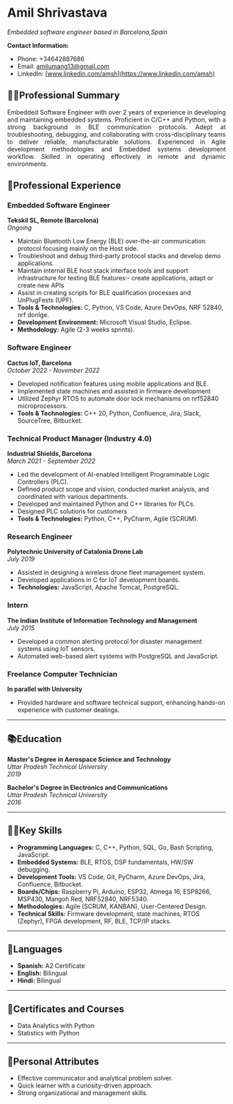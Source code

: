 # Amil Shrivastava
_Embedded software engineer based in Barcelona,Spain_ <br>

**Contact Information:**
- Phone: +34642887686
- Email: [amilumang13@gmail.com](mailto:amilumang13@gmail.com)
- LinkedIn: [www.linkedin.com/amsh](https://www.linkedin.com/amsh)

## 👨‍💻Professional Summary
<p style="text-align: justify;">
Embedded Software Engineer with over 2 years of experience in developing and maintaining embedded systems. Proficient in C/C++ and Python, with a strong background in BLE communication protocols. Adept at troubleshooting, debugging, and collaborating with cross-disciplinary teams to deliver reliable, manufacturable solutions. Experienced in Agile development methodologies and Embedded systems development workflow. Skilled in operating effectively in remote and dynamic environments.
</p>

## 💼Professional Experience

### Embedded Software Engineer
**Tekskil SL, Remote (Barcelona)**  
*Ongoing*

- Maintain Bluetooth Low Energy (BLE) over-the-air communication protocol focusing mainly on the Host side.
- Troubleshoot and debug third-party protocol stacks and develop demo applications.
- Maintain internal BLE host stack interface tools and support infrastructure for testing BLE features:- create applications, adapt or create new APIs
- Assist in creating scripts for BLE qualification processes and UnPlugFests (UPF).
- **Tools & Technologies:** C, Python, VS Code, Azure DevOps, NRF 52840, nrf donlge. 
- **Development Environment:** Microsoft Visual Studio, Eclipse.
- **Methodology:** Agile (2-3 weeks sprints).

### Software Engineer
**Cactus IoT, Barcelona**  
*October 2022 - November 2022*

- Developed notification features using mobile applications and BLE.
- Implemented state machines and assisted in firmware development
- Utilized Zephyr RTOS to automate door lock mechanisms on nrf52840 microprocessors.
- **Tools & Technologies:** C++ 20, Python, Confluence, Jira, Slack, SourceTree, Bitbucket.

### Technical Product Manager (Industry 4.0)
**Industrial Shields, Barcelona**  
*March 2021 - September 2022*

- Led the development of AI-enabled Intelligent Programmable Logic Controllers (PLC).
- Defined product scope and vision, conducted market analysis, and coordinated with various departments.
- Developed and maintained Python and C++ libraries for PLCs.
- Designed PLC solutions for customers
- **Tools & Technologies:** Python, C++, PyCharm, Agile (SCRUM).

### Research Engineer
**Polytechnic University of Catalonia Drone Lab**  
*July 2019*

- Assisted in designing a wireless drone fleet management system.
- Developed applications in C for IoT development boards.
- **Technologies:** JavaScript, Apache Tomcat, PostgreSQL.

### Intern
**The Indian Institute of Information Technology and Management**  
*July 2015*

- Developed a common alerting protocol for disaster management systems using IoT sensors.
- Automated web-based alert systems with PostgreSQL and JavaScript.

### Freelance Computer Technician
**In parallel with University**

- Provided hardware and software technical support, enhancing hands-on experience with customer dealings.

---

## 📚Education

**Master's Degree in Aerospace Science and Technology**  
*Uttar Pradesh Technical University*  
*2019*

**Bachelor's Degree in Electronics and Communications**  
*Uttar Pradesh Technical University*  
*2016*

---

## 🧑‍💻Key Skills

- **Programming Languages:** C, C++, Python, SQL, Go, Bash Scripting, JavaScript.
- **Embedded Systems:** BLE, RTOS, DSP fundamentals, HW/SW debugging.
- **Development Tools:** VS Code, Git, PyCharm, Azure DevOps, Jira, Confluence, Bitbucket.
- **Boards/Chips:** Raspberry Pi, Arduino, ESP32, Atmega 16, ESP8266, MSP430, Mangoh Red, NRF52840, NRF5340.
- **Methodologies:** Agile (SCRUM, KANBAN), User-Centered Design.
- **Technical Skills:** Firmware development, state machines, RTOS (Zephyr), FPGA development, RF, BLE, TCP/IP stacks.

---

## 💬Languages

- **Spanish:** A2 Certificate
- **English:** Bilingual
- **Hindi:** Bilingual

---

## 📌Certificates and Courses

- Data Analytics with Python
- Statistics with Python

---

## 🦋Personal Attributes

- Effective communicator and analytical problem solver.
- Quick learner with a curiosity-driven approach.
- Strong organizational and management skills.
